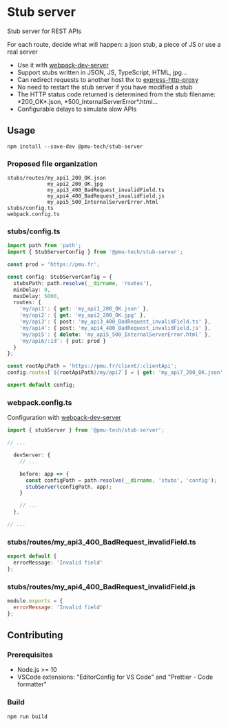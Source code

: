 # Stub server

Stub server for REST APIs

For each route, decide what will happen: a json stub, a piece of JS or use a real server

- Use it with [webpack-dev-server](https://github.com/webpack/webpack-dev-server)
- Support stubs written in JSON, JS, TypeScript, HTML, jpg...
- Can redirect requests to another host thx to [express-http-proxy](https://github.com/villadora/express-http-proxy)
- No need to restart the stub server if you have modified a stub
- The HTTP status code returned is determined from the stub filename: \*200_OK\*.json, \*500_InternalServerError\*.html...
- Configurable delays to simulate slow APIs

## Usage

`npm install --save-dev @pmu-tech/stub-server`

### Proposed file organization

```
stubs/routes/my_api1_200_OK.json
             my_api2_200_OK.jpg
             my_api3_400_BadRequest_invalidField.ts
             my_api4_400_BadRequest_invalidField.js
             my_api5_500_InternalServerError.html
stubs/config.ts
webpack.config.ts
```

### stubs/config.ts

```TypeScript
import path from 'path';
import { StubServerConfig } from '@pmu-tech/stub-server';

const prod = 'https://pmu.fr';

const config: StubServerConfig = {
  stubsPath: path.resolve(__dirname, 'routes'),
  minDelay: 0,
  maxDelay: 5000,
  routes: {
    'my/api1': { get: 'my_api1_200_OK.json' },
    'my/api2': { get: 'my_api2_200_OK.jpg' },
    'my/api3': { post: 'my_api3_400_BadRequest_invalidField.ts' },
    'my/api4': { post: 'my_api4_400_BadRequest_invalidField.js' },
    'my/api5': { delete: 'my_api5_500_InternalServerError.html' },
    'my/api6/:id': { put: prod }
  }
};

const rootApiPath = 'https://pmu.fr/client/:clientApi';
config.routes[`${rootApiPath}/my/api7`] = { get: 'my_api7_200_OK.json' };

export default config;
```

### webpack.config.ts

Configuration with [webpack-dev-server](https://github.com/webpack/webpack-dev-server)

```TypeScript
import { stubServer } from '@pmu-tech/stub-server';

// ...

  devServer: {
    // ...

    before: app => {
      const configPath = path.resolve(__dirname, 'stubs', 'config');
      stubServer(configPath, app);
    }

    // ...
  },

// ...
```

### stubs/routes/my_api3_400_BadRequest_invalidField.ts

```TypeScript
export default {
  errorMessage: 'Invalid field'
};
```

### stubs/routes/my_api4_400_BadRequest_invalidField.js

```JavaScript
module.exports = {
  errorMessage: 'Invalid field'
};
```

## Contributing

### Prerequisites

- Node.js >= 10
- VSCode extensions: "EditorConfig for VS Code" and "Prettier - Code formatter"

### Build

`npm run build`
